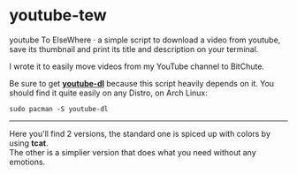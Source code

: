 # youtube-tew

youtube To ElseWhere · a simple script to download a video from youtube, save its thumbnail and print its title and description on your terminal.

I wrote it to easily move videos from my YouTube channel to BitChute.

Be sure to get [**youtube-dl**](https://github.com/rg3/youtube-dl/) because this script heavily depends on it.
You should find it quite easily on any Distro, on Arch Linux:

`sudo pacman -S youtube-dl`

---
Here you'll find 2 versions, the standard one is spiced up with colors by using **tcat**.  
The other is a simplier version that does what you need without any emotions.
